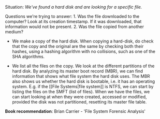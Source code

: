 Situation: *We've found a hard disk and are looking for a specific file.*

Questions we're trying to answer:
	1. Was the file downloaded to the computer?
	   Look at its creation timestamp. If it was downloaded, that information would not be present.
	2. Was the file copied from another medium?

- We make a copy of the hard disk. 
   When copying a hard-disk, do check that the copy and the original are the same by checking both their hashes, using a hashing algorithm with no collisions, such as one of the SHA algorithms.

- We list all the files on the copy.
  We look at the different partitions of the hard disk. By analyzing its master boot record (MBR), we can find information that shows what file system the hard disk uses. The MBR also shows us whether the hard disk is bootable, i.e. it has an operating system.
  E.g. if the [[File Systems|file system]] is NTFS, we can start by listing the files on the SMFT (list of files).
  When we have the files, we can start looking at when they were created, accessed or modified, provided the disk was not partitioned, resetting its master file table.

**Book recommendation**: Brian Carrier - 'File System Forensic Analysis'
